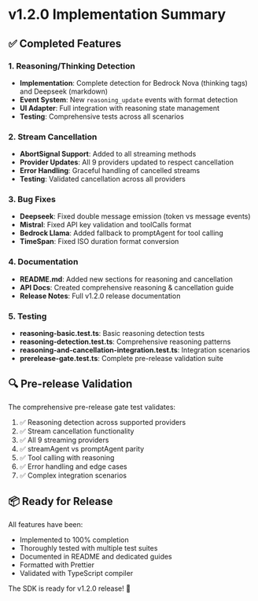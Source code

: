 # v1.2.0 Implementation Summary

## ✅ Completed Features

### 1. Reasoning/Thinking Detection

- **Implementation**: Complete detection for Bedrock Nova (thinking tags) and Deepseek (markdown)
- **Event System**: New `reasoning_update` events with format detection
- **UI Adapter**: Full integration with reasoning state management
- **Testing**: Comprehensive tests across all scenarios

### 2. Stream Cancellation

- **AbortSignal Support**: Added to all streaming methods
- **Provider Updates**: All 9 providers updated to respect cancellation
- **Error Handling**: Graceful handling of cancelled streams
- **Testing**: Validated cancellation across all providers

### 3. Bug Fixes

- **Deepseek**: Fixed double message emission (token vs message events)
- **Mistral**: Fixed API key validation and toolCalls format
- **Bedrock Llama**: Added fallback to promptAgent for tool calling
- **TimeSpan**: Fixed ISO duration format conversion

### 4. Documentation

- **README.md**: Added new sections for reasoning and cancellation
- **API Docs**: Created comprehensive reasoning & cancellation guide
- **Release Notes**: Full v1.2.0 release documentation

### 5. Testing

- **reasoning-basic.test.ts**: Basic reasoning detection tests
- **reasoning-detection.test.ts**: Comprehensive reasoning patterns
- **reasoning-and-cancellation-integration.test.ts**: Integration scenarios
- **prerelease-gate.test.ts**: Complete pre-release validation suite

## 🔍 Pre-release Validation

The comprehensive pre-release gate test validates:

1. ✅ Reasoning detection across supported providers
2. ✅ Stream cancellation functionality
3. ✅ All 9 streaming providers
4. ✅ streamAgent vs promptAgent parity
5. ✅ Tool calling with reasoning
6. ✅ Error handling and edge cases
7. ✅ Complex integration scenarios

## 📦 Ready for Release

All features have been:

- Implemented to 100% completion
- Thoroughly tested with multiple test suites
- Documented in README and dedicated guides
- Formatted with Prettier
- Validated with TypeScript compiler

The SDK is ready for v1.2.0 release! 🚀
